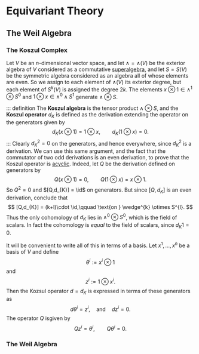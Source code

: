 # Equivariant Theory

## The Weil Algebra

### The Koszul Complex

Let $V$ be an $n$-dimensional vector space, and let $\wedge = \wedge(V)$ be the exterior algebra of $V$ considered as a commutative [superalgebra](../../physics/supersymmetry/superalgebras.md), and let $S = S(V)$ be the symmetric algebra considered as an algebra all of whose elements are even. So we assign to each element of $\wedge(V)$ its exterior degree, but each element of $S^{k}(V)$ is assigned the degree $2k$. The elements $x \otimes 1 \in \wedge^{1} \otimes S^{0}$ and $1 \otimes x \in \wedge^{0} \wedge S^{1}$ generate $\wedge \otimes S$.

::: definition
The __Koszul algebra__ is the tensor product $\wedge \otimes S$, and the __Koszul operator__ $d_{K}$ is defined as the derivation extending the operator on the generators given by
$$
    d_{K}(x \otimes 1) = 1\otimes x,\qquad d_{K}(1 \otimes x) = 0.
$$
:::
Clearly $d_{K}^{2} = 0$ on the generators, and hence everywhere, since $d_{K}^{2}$ is a derivation. We can use this same argument, and the fact that the commutator of two odd derivations is an even derivation, to prove that the Koszul operator is [acyclic](../../algebra/co-homological/g-star-modules.md). Indeed, let $Q$ be the derivation defined on generators by
$$
    Q(x \otimes 1) = 0,\qquad Q(1 \otimes x) = x \otimes 1.
$$
So $Q^{2} = 0$ and $[Q,d_{K}] = \id$ on generators. But since $[Q,d_{K}]$ is an even derivation, conclude that
$$
    [Q,d_{K}] = (k+l)\cdot \id,\qquad \text{on } \wedge^{k} \otimes S^{l}.
$$
Thus the only cohomology of $d_{K}$ lies in $\wedge^{0} \otimes S^{0}$, which is the field of scalars. In fact the cohomology is _equal_ to the field of scalars, since $d_{K} 1 = 0$.

It will be convenient to write all of this in terms of a basis. Let $x^{1},\ldots, x^{n}$ be a basis of $V$ and define
$$
    \theta^{i} := x^{i} \otimes 1
$$
and
$$
    z^{i} := 1 \otimes x^{i}.
$$
Then the Kozsul operator $d = d_{K}$ is expressed in terms of these generators as
$$
    d\theta^{i} = z^{i},\quad \text{and} \quad dz^{i} = 0.
$$
The operator $Q$ isgiven by
$$
    Qz^{i} = \theta^{i},\qquad Q\theta^{i} = 0.
$$

### The Weil Algebra
